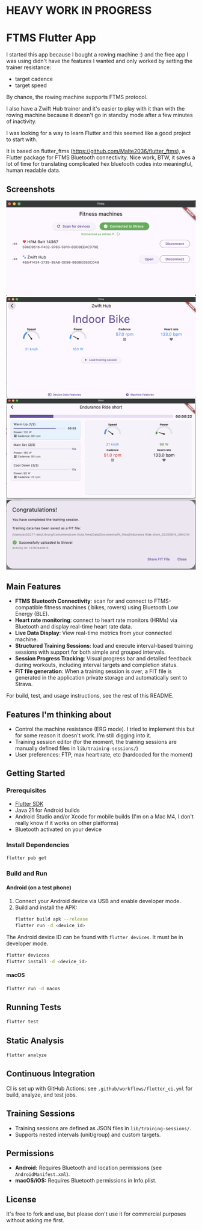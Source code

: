 # HEAVY WORK IN PROGRESS

# FTMS Flutter App

I started this app because I bought a rowing machine :) and the free app I was using didn't have the features I wanted and only worked by setting the trainer resistance: 
- target cadence
- target speed

By chance, the rowing machine supports FTMS protocol.

I also have a Zwift Hub trainer and it's easier to play with it than with the rowing machine because it doesn't go in standby mode after a few minutes of inactivity.

I was looking for a way to learn Flutter and this seemed like a good project to start with.

It is based on flutter_ftms (https://github.com/Malte2036/flutter_ftms), a Flutter package for FTMS Bluetooth connectivity. Nice work, BTW, it saves a lot of time for translating complicated hex bluetooth codes into meaningful, human readable data.

## Screenshots
![App Screenshot](doc/screen1.png)
![App Screenshot](doc/screen2.png)
![App Screenshot](doc/screen3.png)
![App Screenshot](doc/screen4.png)


## Main Features

- **FTMS Bluetooth Connectivity**: scan for and connect to FTMS-compatible fitness machines ( bikes, rowers) using Bluetooth Low Energy (BLE).
- **Heart rate monitoring**: connect to heart rate monitors (HRMs) via Bluetooth and display real-time heart rate data.
- **Live Data Display**: View real-time metrics from your connected machine.
- **Structured Training Sessions**: load and execute interval-based training sessions with support for both simple and grouped intervals.
- **Session Progress Tracking**: Visual progress bar and detailed feedback during workouts, including interval targets and completion status.
- **FIT file generation**: When a training session is over, a FIT file is generated in the application private storage and automatically sent to Strava. 

For build, test, and usage instructions, see the rest of this README.

## Features I'm thinking about

- Control the machine resistance (ERG mode). I tried to implement this but for some reason it doesn't work. I'm still digging into it.
- Training session editor (for the moment, the training sessions are manually defined files in `lib/training-sessions/`)
- User preferences: FTP, max heart rate, etc (hardcoded for the moment)

## Getting Started

### Prerequisites
- [Flutter SDK](https://flutter.dev/docs/get-started/install) 
- Java 21 for Android builds
- Android Studio and/or Xcode for mobile builds (I'm on a Mac M4, I don't really know if it works on other platforms)
- Bluetooth activated on your device

### Install Dependencies
```zsh
flutter pub get
```

### Build and Run

#### Android (on a test phone)
1. Connect your Android device via USB and enable developer mode.
2. Build and install the APK:
   ```zsh
   flutter build apk --release
   flutter run -d <device_id>
   ```
The Android device ID can be found with `flutter devices`. It must be in developer mode.

   ```zsh
   flutter devicces
   flutter install -d <device_id>
   ```

#### macOS
```zsh
flutter run -d macos
```

## Running Tests
```zsh
flutter test
```

## Static Analysis
```zsh
flutter analyze
```

## Continuous Integration
CI is set up with GitHub Actions: see `.github/workflows/flutter_ci.yml` for build, analyze, and test jobs.

## Training Sessions
- Training sessions are defined as JSON files in `lib/training-sessions/`.
- Supports nested intervals (unit/group) and custom targets.

## Permissions
- **Android:** Requires Bluetooth and location permissions (see `AndroidManifest.xml`).
- **macOS/iOS:** Requires Bluetooth permissions in Info.plist.

## License
It's free to fork and use, but please don't use it for commercial purposes without asking me first.
